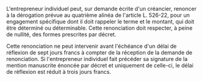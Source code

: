 L'entrepreneur individuel peut, sur demande écrite d'un créancier, renoncer à la dérogation prévue au quatrième alinéa de l'article L. 526-22, pour un engagement spécifique dont il doit rappeler le terme et le montant, qui doit être déterminé ou déterminable. Cette renonciation doit respecter, à peine de nullité, des formes prescrites par décret.

Cette renonciation ne peut intervenir avant l'échéance d'un délai de réflexion de sept jours francs à compter de la réception de la demande de renonciation. Si l'entrepreneur individuel fait précéder sa signature de la mention manuscrite énoncée par décret et uniquement de celle-ci, le délai de réflexion est réduit à trois jours francs.
